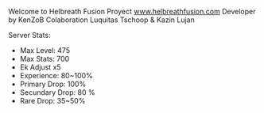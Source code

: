 Welcome to Helbreath Fusion Proyect
www.helbreathfusion.com
Developer by KenZoB
Colaboration Luquitas Tschoop & Kazin Lujan


Server Stats:

- Max Level: 475
- Max Stats: 700
- Ek Adjust x5
- Experience: 80~100%
- Primary Drop: 100%
- Secundary Drop: 80 %
- Rare Drop: 35~50%


